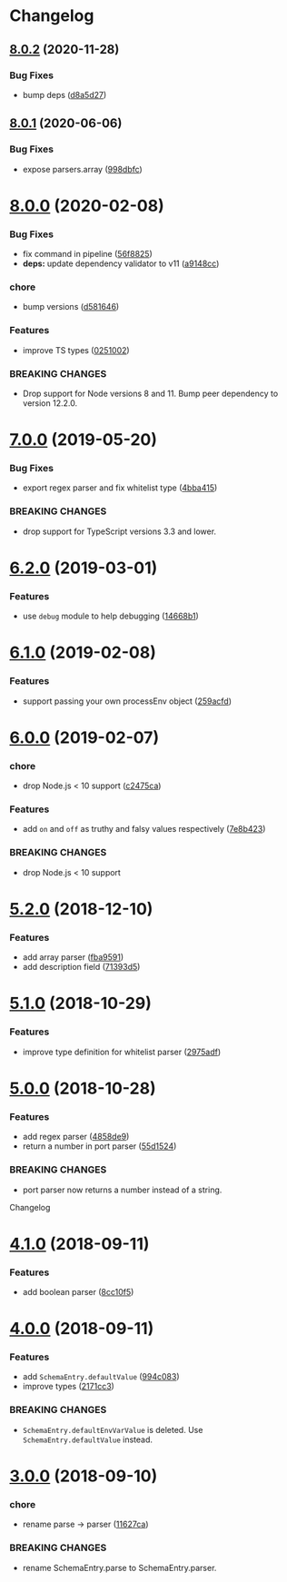 # Changelog

## [8.0.2](https://github.com/strattadb/environment/compare/v8.0.1...v8.0.2) (2020-11-28)


### Bug Fixes

* bump deps ([d8a5d27](https://github.com/strattadb/environment/commit/d8a5d278bfc794a67a13cbabc58b517ef2e2f19a))

## [8.0.1](https://github.com/strattadb/environment/compare/v8.0.0...v8.0.1) (2020-06-06)


### Bug Fixes

* expose parsers.array ([998dbfc](https://github.com/strattadb/environment/commit/998dbfc84853426e0aa72382a5a1314893e36476))

# [8.0.0](https://github.com/strattadb/environment/compare/v7.0.0...v8.0.0) (2020-02-08)


### Bug Fixes

* fix command in pipeline ([56f8825](https://github.com/strattadb/environment/commit/56f8825463a332450b21ead51b319e364f3e4657))
* **deps:** update dependency validator to v11 ([a9148cc](https://github.com/strattadb/environment/commit/a9148cc3d72b82acdd357540b31adfa9894f5b7a))


### chore

* bump versions ([d581646](https://github.com/strattadb/environment/commit/d58164699e7584e650dfe1ecc65ce25242c8e908))


### Features

* improve TS types ([0251002](https://github.com/strattadb/environment/commit/02510021250e293bb927ffa8f9dc0c53ab89e98e))


### BREAKING CHANGES

* Drop support for Node versions 8 and 11.
Bump  peer dependency to version 12.2.0.

# [7.0.0](https://github.com/strattadb/environment/compare/v6.2.0...v7.0.0) (2019-05-20)


### Bug Fixes

* export regex parser and fix whitelist type ([4bba415](https://github.com/strattadb/environment/commit/4bba415))


### BREAKING CHANGES

* drop support for TypeScript versions 3.3 and lower.

# [6.2.0](https://github.com/strattadb/environment/compare/v6.1.0...v6.2.0) (2019-03-01)


### Features

* use `debug` module to help debugging ([14668b1](https://github.com/strattadb/environment/commit/14668b1))

# [6.1.0](https://github.com/strattadb/environment/compare/v6.0.0...v6.1.0) (2019-02-08)


### Features

* support passing your own processEnv object ([259acfd](https://github.com/strattadb/environment/commit/259acfd))

# [6.0.0](https://github.com/strattadb/environment/compare/v5.2.0...v6.0.0) (2019-02-07)


### chore

* drop Node.js < 10 support ([c2475ca](https://github.com/strattadb/environment/commit/c2475ca))


### Features

* add `on` and `off` as truthy and falsy values respectively ([7e8b423](https://github.com/strattadb/environment/commit/7e8b423))


### BREAKING CHANGES

* drop Node.js < 10 support

# [5.2.0](https://github.com/strattadb/environment.git/compare/v5.1.0...v5.2.0) (2018-12-10)


### Features

* add array parser ([fba9591](https://github.com/strattadb/environment.git/commit/fba9591))
* add description field ([71393d5](https://github.com/strattadb/environment.git/commit/71393d5))

# [5.1.0](https://github.com/strattadb/environment.git/compare/v5.0.0...v5.1.0) (2018-10-29)


### Features

* improve type definition for whitelist parser ([2975adf](https://github.com/strattadb/environment.git/commit/2975adf))

# [5.0.0](https://github.com/strattadb/environment.git/compare/v4.1.0...v5.0.0) (2018-10-28)


### Features

* add regex parser ([4858de9](https://github.com/strattadb/environment.git/commit/4858de9))
* return a number in port parser ([55d1524](https://github.com/strattadb/environment.git/commit/55d1524))


### BREAKING CHANGES

* port parser now returns a number instead of a string.

Changelog

# [4.1.0](https://github.com/strattadb/environment/compare/v4.0.0...v4.1.0) (2018-09-11)


### Features

* add boolean parser ([8cc10f5](https://github.com/strattadb/environment/commit/8cc10f5))

# [4.0.0](https://github.com/strattadb/environment/compare/v3.0.0...v4.0.0) (2018-09-11)


### Features

* add `SchemaEntry.defaultValue` ([994c083](https://github.com/strattadb/environment/commit/994c083))
* improve types ([2171cc3](https://github.com/strattadb/environment/commit/2171cc3))


### BREAKING CHANGES

* `SchemaEntry.defaultEnvVarValue` is deleted.
Use `SchemaEntry.defaultValue` instead.

# [3.0.0](https://github.com/strattadb/environment/compare/v2.0.0...v3.0.0) (2018-09-10)


### chore

* rename parse -> parser ([11627ca](https://github.com/strattadb/environment/commit/11627ca))


### BREAKING CHANGES

* rename SchemaEntry.parse to SchemaEntry.parser.
